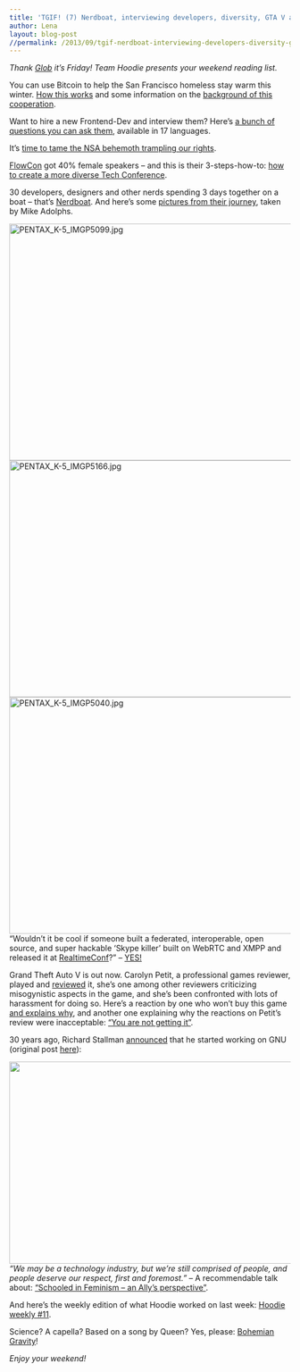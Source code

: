 ```yaml
---
title: 'TGIF! (7) Nerdboat, interviewing developers, diversity, GTA V and a &#8216;Skype Killer&#8217;'
author: Lena
layout: blog-post
//permalink: /2013/09/tgif-nerdboat-interviewing-developers-diversity-gta-v-and-a-skype-killer/
---
```

*Thank [Glob][1] it&#8217;s Friday! Team Hoodie presents your weekend reading list.*

You can use Bitcoin to help the San Francisco homeless stay warm this winter. [How this works][2] and some information on the [background of this cooperation][3].

Want to hire a new Frontend-Dev and interview them? Here&#8217;s [a bunch of questions you can ask them][4], available in 17 languages. <!--more-->

It&#8217;s [time to tame the NSA behemoth trampling our rights][5].

[FlowCon][6] got 40% female speakers &#8211; and this is their 3-steps-how-to: [how to create a more diverse Tech Conference][7].

30 developers, designers and other nerds spending 3 days together on a boat &#8211; that&#8217;s [Nerdboat][8]. And here&#8217;s some [pictures from their journey][9], taken by Mike Adolphs.

[<img src="http://farm3.staticflickr.com/2825/9902375616_7f12868b80_z.jpg" alt="PENTAX_K-5_IMGP5099.jpg" width="640" height="424" />][10] [<img src="http://farm6.staticflickr.com/5496/9902660806_055465ae05_z.jpg" alt="PENTAX_K-5_IMGP5166.jpg" width="640" height="424" />][11] [<img src="http://farm8.staticflickr.com/7333/9902142613_ed6bf8ae37_z.jpg" alt="PENTAX_K-5_IMGP5040.jpg" width="640" height="424" />][12]
&#8220;Wouldn&#8217;t it be cool if someone built a federated, interoperable, open source, and super hackable &#8216;Skype killer&#8217; built on WebRTC and XMPP and released it at [RealtimeConf][13]?&#8221; – [YES!][14]

Grand Theft Auto V is out now. Carolyn Petit, a professional games reviewer, played and [reviewed][15] it, she&#8217;s one among other reviewers criticizing misogynistic aspects in the game, and she&#8217;s been confronted with lots of harassment for doing so. Here&#8217;s a reaction by one who won&#8217;t buy this game [and explains why][16], and another one explaining why the reactions on Petit&#8217;s review were inacceptable: [&#8220;You are not getting it&#8221;][17].

30 years ago, Richard Stallman [announced][18] that he started working on GNU (original post [here][19]):

[<img class="alignnone" src="/dist/blog/2013/09/gnu.png" alt="" width="512" height="362" />][18]
*&#8220;We may be a technology industry, but we’re still comprised of people, and people deserve our respect, first and foremost.&#8221;* – A recommendable talk about: [&#8220;Schooled in Feminism &#8211; an Ally&#8217;s perspective&#8221;][20].

And here&#8217;s the weekly edition of what Hoodie worked on last week: [Hoodie weekly #11][21].

Science? A capella? Based on a song by Queen? Yes, please: [Bohemian Gravity][22]!



*Enjoy your weekend!*

 [1]: https://www.youtube.com/watch?v=3Wsj0fAuzBs
 [2]: http://bitcoinexaminer.org/you-can-use-bitcoin-to-help-the-san-francisco-homeless-stay-warm-this-winter/
 [3]: http://www.bitcoinnotbombs.com/feeding-and-housing-the-homeless-with-bitcoin/
 [4]: https://github.com/darcyclarke/Front-end-Developer-Interview-Questions
 [5]: http://www.theguardian.com/commentisfree/2013/sep/13/nsa-behemoth-trampling-rights
 [6]: http://flowcon.org/flowcon-sanfran-2013/
 [7]: http://continuousdelivery.com/2013/09/how-we-got-40-female-speakers-at-flowcon/
 [8]: http://nerdbo.at/
 [9]: http://www.flickr.com/photos/fooforge/sets/72157635817813894
 [10]: http://www.flickr.com/photos/fooforge/9902375616/ "PENTAX_K-5_IMGP5099.jpg von fooforge bei Flickr"
 [11]: http://www.flickr.com/photos/fooforge/9902660806/ "PENTAX_K-5_IMGP5166.jpg von fooforge bei Flickr"
 [12]: http://www.flickr.com/photos/fooforge/9902142613/ "PENTAX_K-5_IMGP5040.jpg von fooforge bei Flickr"
 [13]: http://2013.realtimeconf.com/
 [14]: http://blog.andyet.com/2013/09/26/what-the-heck-why-not
 [15]: http://www.gamespot.com/grand-theft-auto-v/reviews/grand-theft-auto-v-review-6414475/?page=2
 [16]: https://medium.com/ladybits-on-medium/a01ddf9ef69c
 [17]: http://howtonotsuckatgamedesign.com/2013/09/you-are-not-getting-it/
 [18]: http://wiredvanity.tumblr.com/post/62404525758/why-i-must-write-gnu-i-consider-that-the-golden
 [19]: http://blogs.computerworlduk.com/open-enterprise/2013/09/the-birth-of-a-gnu-era/index.htm
 [20]: https://presentate.com/kurafire/talks/schooled-in-feminism-an-allys-perspective
 [21]: http://weekly.hood.ie/2013/09/23.html
 [22]: https://www.youtube.com/watch?v=2rjbtsX7twc&list=UUTev4RNBiu6lqtx8z1e87fQ
